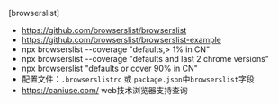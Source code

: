 [browserslist]
- https://github.com/browserslist/browserslist
- https://github.com/browserslist/browserslist-example
- npx browserslist --coverage "defaults,> 1% in CN"
- npx browserslist --coverage "defaults and last 2 chrome versions"
- npx browserslist "defaults or cover 90% in CN"
- 配置文件：`.browserslistrc` 或 `package.json`中`browserslist`字段
- https://caniuse.com/ web技术浏览器支持查询